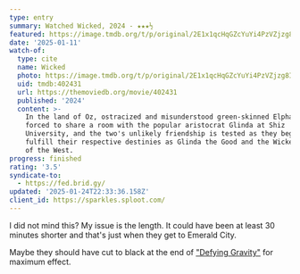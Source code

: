 ```yaml
---
type: entry
summary: Watched Wicked, 2024 - ★★★½
featured: https://image.tmdb.org/t/p/original/2E1x1qcHqGZcYuYi4PzVZjzg8IV.jpg
date: '2025-01-11'
watch-of:
  type: cite
  name: Wicked
  photo: https://image.tmdb.org/t/p/original/2E1x1qcHqGZcYuYi4PzVZjzg8IV.jpg
  uid: tmdb:402431
  url: https://themoviedb.org/movie/402431
  published: '2024'
  content: >-
    In the land of Oz, ostracized and misunderstood green-skinned Elphaba is
    forced to share a room with the popular aristocrat Glinda at Shiz
    University, and the two's unlikely friendship is tested as they begin to
    fulfill their respective destinies as Glinda the Good and the Wicked Witch
    of the West.
progress: finished
rating: '3.5'
syndicate-to:
  - https://fed.brid.gy/
updated: '2025-01-24T22:33:36.158Z'
client_id: https://sparkles.sploot.com/
---
```

I did not mind this? My issue is the length. It could have been at least 30 minutes shorter and that's just when they get to Emerald City.

Maybe they should have cut to black at the end of ["Defying Gravity"](https://song.link/i/1440802840) for maximum effect.
